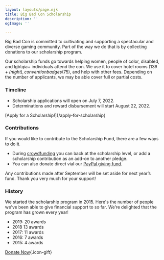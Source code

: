 ```yaml
---
layout: layouts/page.njk
title: Big Bad Con Scholarship
description: ''
ogImage: ''

---
```

Big Bad Con is committed to cultivating and supporting a spectacular and diverse gaming community. Part of the way we do that is by collecting donations to our scholarship program.

Our scholarship funds go towards helping women, people of color, disabled, and lgbtqia+ individuals attend the con. We use it to cover hotel rooms ($139+/night), convention badges ($75), and help with other fees. Depending on the number of applicants, we may be able cover full or partial costs.

### Timeline

* Scholarship applications will open on July 7, 2022.
* Determinations and reward disbursement will start August 22, 2022.

[Apply for a Scholarship!]{/apply-for-scholarship}

### Contributions

If you would like to contribute to the Scholarship Fund, there are a few ways to do it.

* During [crowdfunding](https://igg.me/at/bigbadcon2022) you can back at the scholarship level, or add a scholarship contribution as an add-on to another pledge.
* You can also donate direct vial our [PayPal giving fund](https://www.paypal.com/us/fundraiser/charity/1653860).

Any contributions made after September will be set aside for next year’s fund. Thank you very much for your support!

### History

We started the scholarship program in 2015. Here's the number of people we've been able to give financial support to so far. We're delighted that the program has grown every year!

* 2019: 20 awards
* 2018 13 awards
* 2017: 11 awards
* 2016: 7 awards
* 2015: 4 awards

[Donate Now](https://www.paypal.com/us/fundraiser/charity/1653860){.icon-gift}